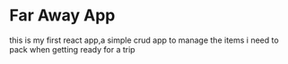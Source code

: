 # Far Away App
this is my first react app,a simple crud app to manage the items i need to pack when getting ready for a trip

